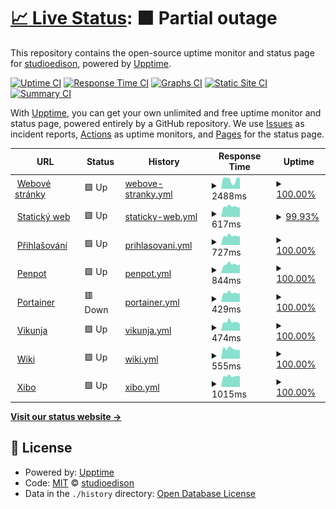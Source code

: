 # [📈 Live Status](https://status.studioedison.cz): <!--live status--> **🟧 Partial outage**

This repository contains the open-source uptime monitor and status page for [studioedison](https://status.studioedison.cz), powered by [Upptime](https://github.com/upptime/upptime).

[![Uptime CI](https://github.com/studioedison/status.studioedison.cz/workflows/Uptime%20CI/badge.svg)](https://github.com/studioedison/status.studioedison.cz/actions?query=workflow%3A%22Uptime+CI%22)
[![Response Time CI](https://github.com/studioedison/status.studioedison.cz/workflows/Response%20Time%20CI/badge.svg)](https://github.com/studioedison/status.studioedison.cz/actions?query=workflow%3A%22Response+Time+CI%22)
[![Graphs CI](https://github.com/studioedison/status.studioedison.cz/workflows/Graphs%20CI/badge.svg)](https://github.com/studioedison/status.studioedison.cz/actions?query=workflow%3A%22Graphs+CI%22)
[![Static Site CI](https://github.com/studioedison/status.studioedison.cz/workflows/Static%20Site%20CI/badge.svg)](https://github.com/studioedison/status.studioedison.cz/actions?query=workflow%3A%22Static+Site+CI%22)
[![Summary CI](https://github.com/studioedison/status.studioedison.cz/workflows/Summary%20CI/badge.svg)](https://github.com/studioedison/status.studioedison.cz/actions?query=workflow%3A%22Summary+CI%22)

With [Upptime](https://upptime.js.org), you can get your own unlimited and free uptime monitor and status page, powered entirely by a GitHub repository. We use [Issues](https://github.com/studioedison/status.studioedison.cz/issues) as incident reports, [Actions](https://github.com/studioedison/status.studioedison.cz/actions) as uptime monitors, and [Pages](https://status.studioedison.cz) for the status page.

<!--start: status pages-->
<!-- This summary is generated by Upptime (https://github.com/upptime/upptime) -->
<!-- Do not edit this manually, your changes will be overwritten -->
<!-- prettier-ignore -->
| URL | Status | History | Response Time | Uptime |
| --- | ------ | ------- | ------------- | ------ |
| <img alt="" src="https://icons.duckduckgo.com/ip3/studioedison.cz.ico" height="13"> [Webové stránky](https://studioedison.cz) | 🟩 Up | [webove-stranky.yml](https://github.com/studioedison/status.studioedison.cz/commits/HEAD/history/webove-stranky.yml) | <details><summary><img alt="Response time graph" src="./graphs/webove-stranky/response-time-week.png" height="20"> 2488ms</summary><br><a href="https://status.studioedison.cz/history/webove-stranky"><img alt="Response time 1698" src="https://img.shields.io/endpoint?url=https%3A%2F%2Fraw.githubusercontent.com%2Fstudioedison%2Fstatus.studioedison.cz%2FHEAD%2Fapi%2Fwebove-stranky%2Fresponse-time.json"></a><br><a href="https://status.studioedison.cz/history/webove-stranky"><img alt="24-hour response time 2877" src="https://img.shields.io/endpoint?url=https%3A%2F%2Fraw.githubusercontent.com%2Fstudioedison%2Fstatus.studioedison.cz%2FHEAD%2Fapi%2Fwebove-stranky%2Fresponse-time-day.json"></a><br><a href="https://status.studioedison.cz/history/webove-stranky"><img alt="7-day response time 2488" src="https://img.shields.io/endpoint?url=https%3A%2F%2Fraw.githubusercontent.com%2Fstudioedison%2Fstatus.studioedison.cz%2FHEAD%2Fapi%2Fwebove-stranky%2Fresponse-time-week.json"></a><br><a href="https://status.studioedison.cz/history/webove-stranky"><img alt="30-day response time 1786" src="https://img.shields.io/endpoint?url=https%3A%2F%2Fraw.githubusercontent.com%2Fstudioedison%2Fstatus.studioedison.cz%2FHEAD%2Fapi%2Fwebove-stranky%2Fresponse-time-month.json"></a><br><a href="https://status.studioedison.cz/history/webove-stranky"><img alt="1-year response time 1698" src="https://img.shields.io/endpoint?url=https%3A%2F%2Fraw.githubusercontent.com%2Fstudioedison%2Fstatus.studioedison.cz%2FHEAD%2Fapi%2Fwebove-stranky%2Fresponse-time-year.json"></a></details> | <details><summary><a href="https://status.studioedison.cz/history/webove-stranky">100.00%</a></summary><a href="https://status.studioedison.cz/history/webove-stranky"><img alt="All-time uptime 98.84%" src="https://img.shields.io/endpoint?url=https%3A%2F%2Fraw.githubusercontent.com%2Fstudioedison%2Fstatus.studioedison.cz%2FHEAD%2Fapi%2Fwebove-stranky%2Fuptime.json"></a><br><a href="https://status.studioedison.cz/history/webove-stranky"><img alt="24-hour uptime 100.00%" src="https://img.shields.io/endpoint?url=https%3A%2F%2Fraw.githubusercontent.com%2Fstudioedison%2Fstatus.studioedison.cz%2FHEAD%2Fapi%2Fwebove-stranky%2Fuptime-day.json"></a><br><a href="https://status.studioedison.cz/history/webove-stranky"><img alt="7-day uptime 100.00%" src="https://img.shields.io/endpoint?url=https%3A%2F%2Fraw.githubusercontent.com%2Fstudioedison%2Fstatus.studioedison.cz%2FHEAD%2Fapi%2Fwebove-stranky%2Fuptime-week.json"></a><br><a href="https://status.studioedison.cz/history/webove-stranky"><img alt="30-day uptime 100.00%" src="https://img.shields.io/endpoint?url=https%3A%2F%2Fraw.githubusercontent.com%2Fstudioedison%2Fstatus.studioedison.cz%2FHEAD%2Fapi%2Fwebove-stranky%2Fuptime-month.json"></a><br><a href="https://status.studioedison.cz/history/webove-stranky"><img alt="1-year uptime 98.84%" src="https://img.shields.io/endpoint?url=https%3A%2F%2Fraw.githubusercontent.com%2Fstudioedison%2Fstatus.studioedison.cz%2FHEAD%2Fapi%2Fwebove-stranky%2Fuptime-year.json"></a></details>
| <img alt="" src="https://icons.duckduckgo.com/ip3/static.studioedison.cz.ico" height="13"> [Statický web](https://static.studioedison.cz) | 🟩 Up | [staticky-web.yml](https://github.com/studioedison/status.studioedison.cz/commits/HEAD/history/staticky-web.yml) | <details><summary><img alt="Response time graph" src="./graphs/staticky-web/response-time-week.png" height="20"> 617ms</summary><br><a href="https://status.studioedison.cz/history/staticky-web"><img alt="Response time 1512" src="https://img.shields.io/endpoint?url=https%3A%2F%2Fraw.githubusercontent.com%2Fstudioedison%2Fstatus.studioedison.cz%2FHEAD%2Fapi%2Fstaticky-web%2Fresponse-time.json"></a><br><a href="https://status.studioedison.cz/history/staticky-web"><img alt="24-hour response time 730" src="https://img.shields.io/endpoint?url=https%3A%2F%2Fraw.githubusercontent.com%2Fstudioedison%2Fstatus.studioedison.cz%2FHEAD%2Fapi%2Fstaticky-web%2Fresponse-time-day.json"></a><br><a href="https://status.studioedison.cz/history/staticky-web"><img alt="7-day response time 617" src="https://img.shields.io/endpoint?url=https%3A%2F%2Fraw.githubusercontent.com%2Fstudioedison%2Fstatus.studioedison.cz%2FHEAD%2Fapi%2Fstaticky-web%2Fresponse-time-week.json"></a><br><a href="https://status.studioedison.cz/history/staticky-web"><img alt="30-day response time 3049" src="https://img.shields.io/endpoint?url=https%3A%2F%2Fraw.githubusercontent.com%2Fstudioedison%2Fstatus.studioedison.cz%2FHEAD%2Fapi%2Fstaticky-web%2Fresponse-time-month.json"></a><br><a href="https://status.studioedison.cz/history/staticky-web"><img alt="1-year response time 1512" src="https://img.shields.io/endpoint?url=https%3A%2F%2Fraw.githubusercontent.com%2Fstudioedison%2Fstatus.studioedison.cz%2FHEAD%2Fapi%2Fstaticky-web%2Fresponse-time-year.json"></a></details> | <details><summary><a href="https://status.studioedison.cz/history/staticky-web">99.93%</a></summary><a href="https://status.studioedison.cz/history/staticky-web"><img alt="All-time uptime 99.61%" src="https://img.shields.io/endpoint?url=https%3A%2F%2Fraw.githubusercontent.com%2Fstudioedison%2Fstatus.studioedison.cz%2FHEAD%2Fapi%2Fstaticky-web%2Fuptime.json"></a><br><a href="https://status.studioedison.cz/history/staticky-web"><img alt="24-hour uptime 99.53%" src="https://img.shields.io/endpoint?url=https%3A%2F%2Fraw.githubusercontent.com%2Fstudioedison%2Fstatus.studioedison.cz%2FHEAD%2Fapi%2Fstaticky-web%2Fuptime-day.json"></a><br><a href="https://status.studioedison.cz/history/staticky-web"><img alt="7-day uptime 99.93%" src="https://img.shields.io/endpoint?url=https%3A%2F%2Fraw.githubusercontent.com%2Fstudioedison%2Fstatus.studioedison.cz%2FHEAD%2Fapi%2Fstaticky-web%2Fuptime-week.json"></a><br><a href="https://status.studioedison.cz/history/staticky-web"><img alt="30-day uptime 98.82%" src="https://img.shields.io/endpoint?url=https%3A%2F%2Fraw.githubusercontent.com%2Fstudioedison%2Fstatus.studioedison.cz%2FHEAD%2Fapi%2Fstaticky-web%2Fuptime-month.json"></a><br><a href="https://status.studioedison.cz/history/staticky-web"><img alt="1-year uptime 99.61%" src="https://img.shields.io/endpoint?url=https%3A%2F%2Fraw.githubusercontent.com%2Fstudioedison%2Fstatus.studioedison.cz%2FHEAD%2Fapi%2Fstaticky-web%2Fuptime-year.json"></a></details>
| <img alt="" src="https://icons.duckduckgo.com/ip3/sso.studioedison.cz.ico" height="13"> [Přihlašování](https://sso.studioedison.cz) | 🟩 Up | [prihlasovani.yml](https://github.com/studioedison/status.studioedison.cz/commits/HEAD/history/prihlasovani.yml) | <details><summary><img alt="Response time graph" src="./graphs/prihlasovani/response-time-week.png" height="20"> 727ms</summary><br><a href="https://status.studioedison.cz/history/prihlasovani"><img alt="Response time 1471" src="https://img.shields.io/endpoint?url=https%3A%2F%2Fraw.githubusercontent.com%2Fstudioedison%2Fstatus.studioedison.cz%2FHEAD%2Fapi%2Fprihlasovani%2Fresponse-time.json"></a><br><a href="https://status.studioedison.cz/history/prihlasovani"><img alt="24-hour response time 687" src="https://img.shields.io/endpoint?url=https%3A%2F%2Fraw.githubusercontent.com%2Fstudioedison%2Fstatus.studioedison.cz%2FHEAD%2Fapi%2Fprihlasovani%2Fresponse-time-day.json"></a><br><a href="https://status.studioedison.cz/history/prihlasovani"><img alt="7-day response time 727" src="https://img.shields.io/endpoint?url=https%3A%2F%2Fraw.githubusercontent.com%2Fstudioedison%2Fstatus.studioedison.cz%2FHEAD%2Fapi%2Fprihlasovani%2Fresponse-time-week.json"></a><br><a href="https://status.studioedison.cz/history/prihlasovani"><img alt="30-day response time 2530" src="https://img.shields.io/endpoint?url=https%3A%2F%2Fraw.githubusercontent.com%2Fstudioedison%2Fstatus.studioedison.cz%2FHEAD%2Fapi%2Fprihlasovani%2Fresponse-time-month.json"></a><br><a href="https://status.studioedison.cz/history/prihlasovani"><img alt="1-year response time 1471" src="https://img.shields.io/endpoint?url=https%3A%2F%2Fraw.githubusercontent.com%2Fstudioedison%2Fstatus.studioedison.cz%2FHEAD%2Fapi%2Fprihlasovani%2Fresponse-time-year.json"></a></details> | <details><summary><a href="https://status.studioedison.cz/history/prihlasovani">100.00%</a></summary><a href="https://status.studioedison.cz/history/prihlasovani"><img alt="All-time uptime 99.69%" src="https://img.shields.io/endpoint?url=https%3A%2F%2Fraw.githubusercontent.com%2Fstudioedison%2Fstatus.studioedison.cz%2FHEAD%2Fapi%2Fprihlasovani%2Fuptime.json"></a><br><a href="https://status.studioedison.cz/history/prihlasovani"><img alt="24-hour uptime 100.00%" src="https://img.shields.io/endpoint?url=https%3A%2F%2Fraw.githubusercontent.com%2Fstudioedison%2Fstatus.studioedison.cz%2FHEAD%2Fapi%2Fprihlasovani%2Fuptime-day.json"></a><br><a href="https://status.studioedison.cz/history/prihlasovani"><img alt="7-day uptime 100.00%" src="https://img.shields.io/endpoint?url=https%3A%2F%2Fraw.githubusercontent.com%2Fstudioedison%2Fstatus.studioedison.cz%2FHEAD%2Fapi%2Fprihlasovani%2Fuptime-week.json"></a><br><a href="https://status.studioedison.cz/history/prihlasovani"><img alt="30-day uptime 99.07%" src="https://img.shields.io/endpoint?url=https%3A%2F%2Fraw.githubusercontent.com%2Fstudioedison%2Fstatus.studioedison.cz%2FHEAD%2Fapi%2Fprihlasovani%2Fuptime-month.json"></a><br><a href="https://status.studioedison.cz/history/prihlasovani"><img alt="1-year uptime 99.69%" src="https://img.shields.io/endpoint?url=https%3A%2F%2Fraw.githubusercontent.com%2Fstudioedison%2Fstatus.studioedison.cz%2FHEAD%2Fapi%2Fprihlasovani%2Fuptime-year.json"></a></details>
| <img alt="" src="https://icons.duckduckgo.com/ip3/penpot.studioedison.cz.ico" height="13"> [Penpot](https://penpot.studioedison.cz) | 🟩 Up | [penpot.yml](https://github.com/studioedison/status.studioedison.cz/commits/HEAD/history/penpot.yml) | <details><summary><img alt="Response time graph" src="./graphs/penpot/response-time-week.png" height="20"> 844ms</summary><br><a href="https://status.studioedison.cz/history/penpot"><img alt="Response time 1285" src="https://img.shields.io/endpoint?url=https%3A%2F%2Fraw.githubusercontent.com%2Fstudioedison%2Fstatus.studioedison.cz%2FHEAD%2Fapi%2Fpenpot%2Fresponse-time.json"></a><br><a href="https://status.studioedison.cz/history/penpot"><img alt="24-hour response time 831" src="https://img.shields.io/endpoint?url=https%3A%2F%2Fraw.githubusercontent.com%2Fstudioedison%2Fstatus.studioedison.cz%2FHEAD%2Fapi%2Fpenpot%2Fresponse-time-day.json"></a><br><a href="https://status.studioedison.cz/history/penpot"><img alt="7-day response time 844" src="https://img.shields.io/endpoint?url=https%3A%2F%2Fraw.githubusercontent.com%2Fstudioedison%2Fstatus.studioedison.cz%2FHEAD%2Fapi%2Fpenpot%2Fresponse-time-week.json"></a><br><a href="https://status.studioedison.cz/history/penpot"><img alt="30-day response time 1779" src="https://img.shields.io/endpoint?url=https%3A%2F%2Fraw.githubusercontent.com%2Fstudioedison%2Fstatus.studioedison.cz%2FHEAD%2Fapi%2Fpenpot%2Fresponse-time-month.json"></a><br><a href="https://status.studioedison.cz/history/penpot"><img alt="1-year response time 1285" src="https://img.shields.io/endpoint?url=https%3A%2F%2Fraw.githubusercontent.com%2Fstudioedison%2Fstatus.studioedison.cz%2FHEAD%2Fapi%2Fpenpot%2Fresponse-time-year.json"></a></details> | <details><summary><a href="https://status.studioedison.cz/history/penpot">100.00%</a></summary><a href="https://status.studioedison.cz/history/penpot"><img alt="All-time uptime 99.70%" src="https://img.shields.io/endpoint?url=https%3A%2F%2Fraw.githubusercontent.com%2Fstudioedison%2Fstatus.studioedison.cz%2FHEAD%2Fapi%2Fpenpot%2Fuptime.json"></a><br><a href="https://status.studioedison.cz/history/penpot"><img alt="24-hour uptime 100.00%" src="https://img.shields.io/endpoint?url=https%3A%2F%2Fraw.githubusercontent.com%2Fstudioedison%2Fstatus.studioedison.cz%2FHEAD%2Fapi%2Fpenpot%2Fuptime-day.json"></a><br><a href="https://status.studioedison.cz/history/penpot"><img alt="7-day uptime 100.00%" src="https://img.shields.io/endpoint?url=https%3A%2F%2Fraw.githubusercontent.com%2Fstudioedison%2Fstatus.studioedison.cz%2FHEAD%2Fapi%2Fpenpot%2Fuptime-week.json"></a><br><a href="https://status.studioedison.cz/history/penpot"><img alt="30-day uptime 99.11%" src="https://img.shields.io/endpoint?url=https%3A%2F%2Fraw.githubusercontent.com%2Fstudioedison%2Fstatus.studioedison.cz%2FHEAD%2Fapi%2Fpenpot%2Fuptime-month.json"></a><br><a href="https://status.studioedison.cz/history/penpot"><img alt="1-year uptime 99.70%" src="https://img.shields.io/endpoint?url=https%3A%2F%2Fraw.githubusercontent.com%2Fstudioedison%2Fstatus.studioedison.cz%2FHEAD%2Fapi%2Fpenpot%2Fuptime-year.json"></a></details>
| <img alt="" src="https://icons.duckduckgo.com/ip3/port.studioedison.cz.ico" height="13"> [Portainer](https://port.studioedison.cz) | 🟥 Down | [portainer.yml](https://github.com/studioedison/status.studioedison.cz/commits/HEAD/history/portainer.yml) | <details><summary><img alt="Response time graph" src="./graphs/portainer/response-time-week.png" height="20"> 429ms</summary><br><a href="https://status.studioedison.cz/history/portainer"><img alt="Response time 548" src="https://img.shields.io/endpoint?url=https%3A%2F%2Fraw.githubusercontent.com%2Fstudioedison%2Fstatus.studioedison.cz%2FHEAD%2Fapi%2Fportainer%2Fresponse-time.json"></a><br><a href="https://status.studioedison.cz/history/portainer"><img alt="24-hour response time 404" src="https://img.shields.io/endpoint?url=https%3A%2F%2Fraw.githubusercontent.com%2Fstudioedison%2Fstatus.studioedison.cz%2FHEAD%2Fapi%2Fportainer%2Fresponse-time-day.json"></a><br><a href="https://status.studioedison.cz/history/portainer"><img alt="7-day response time 429" src="https://img.shields.io/endpoint?url=https%3A%2F%2Fraw.githubusercontent.com%2Fstudioedison%2Fstatus.studioedison.cz%2FHEAD%2Fapi%2Fportainer%2Fresponse-time-week.json"></a><br><a href="https://status.studioedison.cz/history/portainer"><img alt="30-day response time 490" src="https://img.shields.io/endpoint?url=https%3A%2F%2Fraw.githubusercontent.com%2Fstudioedison%2Fstatus.studioedison.cz%2FHEAD%2Fapi%2Fportainer%2Fresponse-time-month.json"></a><br><a href="https://status.studioedison.cz/history/portainer"><img alt="1-year response time 548" src="https://img.shields.io/endpoint?url=https%3A%2F%2Fraw.githubusercontent.com%2Fstudioedison%2Fstatus.studioedison.cz%2FHEAD%2Fapi%2Fportainer%2Fresponse-time-year.json"></a></details> | <details><summary><a href="https://status.studioedison.cz/history/portainer">100.00%</a></summary><a href="https://status.studioedison.cz/history/portainer"><img alt="All-time uptime 99.98%" src="https://img.shields.io/endpoint?url=https%3A%2F%2Fraw.githubusercontent.com%2Fstudioedison%2Fstatus.studioedison.cz%2FHEAD%2Fapi%2Fportainer%2Fuptime.json"></a><br><a href="https://status.studioedison.cz/history/portainer"><img alt="24-hour uptime 100.00%" src="https://img.shields.io/endpoint?url=https%3A%2F%2Fraw.githubusercontent.com%2Fstudioedison%2Fstatus.studioedison.cz%2FHEAD%2Fapi%2Fportainer%2Fuptime-day.json"></a><br><a href="https://status.studioedison.cz/history/portainer"><img alt="7-day uptime 100.00%" src="https://img.shields.io/endpoint?url=https%3A%2F%2Fraw.githubusercontent.com%2Fstudioedison%2Fstatus.studioedison.cz%2FHEAD%2Fapi%2Fportainer%2Fuptime-week.json"></a><br><a href="https://status.studioedison.cz/history/portainer"><img alt="30-day uptime 100.00%" src="https://img.shields.io/endpoint?url=https%3A%2F%2Fraw.githubusercontent.com%2Fstudioedison%2Fstatus.studioedison.cz%2FHEAD%2Fapi%2Fportainer%2Fuptime-month.json"></a><br><a href="https://status.studioedison.cz/history/portainer"><img alt="1-year uptime 99.98%" src="https://img.shields.io/endpoint?url=https%3A%2F%2Fraw.githubusercontent.com%2Fstudioedison%2Fstatus.studioedison.cz%2FHEAD%2Fapi%2Fportainer%2Fuptime-year.json"></a></details>
| <img alt="" src="https://icons.duckduckgo.com/ip3/vikunja.studioedison.cz.ico" height="13"> [Vikunja](https://vikunja.studioedison.cz) | 🟩 Up | [vikunja.yml](https://github.com/studioedison/status.studioedison.cz/commits/HEAD/history/vikunja.yml) | <details><summary><img alt="Response time graph" src="./graphs/vikunja/response-time-week.png" height="20"> 474ms</summary><br><a href="https://status.studioedison.cz/history/vikunja"><img alt="Response time 557" src="https://img.shields.io/endpoint?url=https%3A%2F%2Fraw.githubusercontent.com%2Fstudioedison%2Fstatus.studioedison.cz%2FHEAD%2Fapi%2Fvikunja%2Fresponse-time.json"></a><br><a href="https://status.studioedison.cz/history/vikunja"><img alt="24-hour response time 355" src="https://img.shields.io/endpoint?url=https%3A%2F%2Fraw.githubusercontent.com%2Fstudioedison%2Fstatus.studioedison.cz%2FHEAD%2Fapi%2Fvikunja%2Fresponse-time-day.json"></a><br><a href="https://status.studioedison.cz/history/vikunja"><img alt="7-day response time 474" src="https://img.shields.io/endpoint?url=https%3A%2F%2Fraw.githubusercontent.com%2Fstudioedison%2Fstatus.studioedison.cz%2FHEAD%2Fapi%2Fvikunja%2Fresponse-time-week.json"></a><br><a href="https://status.studioedison.cz/history/vikunja"><img alt="30-day response time 544" src="https://img.shields.io/endpoint?url=https%3A%2F%2Fraw.githubusercontent.com%2Fstudioedison%2Fstatus.studioedison.cz%2FHEAD%2Fapi%2Fvikunja%2Fresponse-time-month.json"></a><br><a href="https://status.studioedison.cz/history/vikunja"><img alt="1-year response time 557" src="https://img.shields.io/endpoint?url=https%3A%2F%2Fraw.githubusercontent.com%2Fstudioedison%2Fstatus.studioedison.cz%2FHEAD%2Fapi%2Fvikunja%2Fresponse-time-year.json"></a></details> | <details><summary><a href="https://status.studioedison.cz/history/vikunja">100.00%</a></summary><a href="https://status.studioedison.cz/history/vikunja"><img alt="All-time uptime 99.72%" src="https://img.shields.io/endpoint?url=https%3A%2F%2Fraw.githubusercontent.com%2Fstudioedison%2Fstatus.studioedison.cz%2FHEAD%2Fapi%2Fvikunja%2Fuptime.json"></a><br><a href="https://status.studioedison.cz/history/vikunja"><img alt="24-hour uptime 100.00%" src="https://img.shields.io/endpoint?url=https%3A%2F%2Fraw.githubusercontent.com%2Fstudioedison%2Fstatus.studioedison.cz%2FHEAD%2Fapi%2Fvikunja%2Fuptime-day.json"></a><br><a href="https://status.studioedison.cz/history/vikunja"><img alt="7-day uptime 100.00%" src="https://img.shields.io/endpoint?url=https%3A%2F%2Fraw.githubusercontent.com%2Fstudioedison%2Fstatus.studioedison.cz%2FHEAD%2Fapi%2Fvikunja%2Fuptime-week.json"></a><br><a href="https://status.studioedison.cz/history/vikunja"><img alt="30-day uptime 99.19%" src="https://img.shields.io/endpoint?url=https%3A%2F%2Fraw.githubusercontent.com%2Fstudioedison%2Fstatus.studioedison.cz%2FHEAD%2Fapi%2Fvikunja%2Fuptime-month.json"></a><br><a href="https://status.studioedison.cz/history/vikunja"><img alt="1-year uptime 99.72%" src="https://img.shields.io/endpoint?url=https%3A%2F%2Fraw.githubusercontent.com%2Fstudioedison%2Fstatus.studioedison.cz%2FHEAD%2Fapi%2Fvikunja%2Fuptime-year.json"></a></details>
| <img alt="" src="https://icons.duckduckgo.com/ip3/wiki.studioedison.cz.ico" height="13"> [Wiki](https://wiki.studioedison.cz) | 🟩 Up | [wiki.yml](https://github.com/studioedison/status.studioedison.cz/commits/HEAD/history/wiki.yml) | <details><summary><img alt="Response time graph" src="./graphs/wiki/response-time-week.png" height="20"> 555ms</summary><br><a href="https://status.studioedison.cz/history/wiki"><img alt="Response time 744" src="https://img.shields.io/endpoint?url=https%3A%2F%2Fraw.githubusercontent.com%2Fstudioedison%2Fstatus.studioedison.cz%2FHEAD%2Fapi%2Fwiki%2Fresponse-time.json"></a><br><a href="https://status.studioedison.cz/history/wiki"><img alt="24-hour response time 481" src="https://img.shields.io/endpoint?url=https%3A%2F%2Fraw.githubusercontent.com%2Fstudioedison%2Fstatus.studioedison.cz%2FHEAD%2Fapi%2Fwiki%2Fresponse-time-day.json"></a><br><a href="https://status.studioedison.cz/history/wiki"><img alt="7-day response time 555" src="https://img.shields.io/endpoint?url=https%3A%2F%2Fraw.githubusercontent.com%2Fstudioedison%2Fstatus.studioedison.cz%2FHEAD%2Fapi%2Fwiki%2Fresponse-time-week.json"></a><br><a href="https://status.studioedison.cz/history/wiki"><img alt="30-day response time 842" src="https://img.shields.io/endpoint?url=https%3A%2F%2Fraw.githubusercontent.com%2Fstudioedison%2Fstatus.studioedison.cz%2FHEAD%2Fapi%2Fwiki%2Fresponse-time-month.json"></a><br><a href="https://status.studioedison.cz/history/wiki"><img alt="1-year response time 744" src="https://img.shields.io/endpoint?url=https%3A%2F%2Fraw.githubusercontent.com%2Fstudioedison%2Fstatus.studioedison.cz%2FHEAD%2Fapi%2Fwiki%2Fresponse-time-year.json"></a></details> | <details><summary><a href="https://status.studioedison.cz/history/wiki">100.00%</a></summary><a href="https://status.studioedison.cz/history/wiki"><img alt="All-time uptime 99.73%" src="https://img.shields.io/endpoint?url=https%3A%2F%2Fraw.githubusercontent.com%2Fstudioedison%2Fstatus.studioedison.cz%2FHEAD%2Fapi%2Fwiki%2Fuptime.json"></a><br><a href="https://status.studioedison.cz/history/wiki"><img alt="24-hour uptime 100.00%" src="https://img.shields.io/endpoint?url=https%3A%2F%2Fraw.githubusercontent.com%2Fstudioedison%2Fstatus.studioedison.cz%2FHEAD%2Fapi%2Fwiki%2Fuptime-day.json"></a><br><a href="https://status.studioedison.cz/history/wiki"><img alt="7-day uptime 100.00%" src="https://img.shields.io/endpoint?url=https%3A%2F%2Fraw.githubusercontent.com%2Fstudioedison%2Fstatus.studioedison.cz%2FHEAD%2Fapi%2Fwiki%2Fuptime-week.json"></a><br><a href="https://status.studioedison.cz/history/wiki"><img alt="30-day uptime 99.22%" src="https://img.shields.io/endpoint?url=https%3A%2F%2Fraw.githubusercontent.com%2Fstudioedison%2Fstatus.studioedison.cz%2FHEAD%2Fapi%2Fwiki%2Fuptime-month.json"></a><br><a href="https://status.studioedison.cz/history/wiki"><img alt="1-year uptime 99.73%" src="https://img.shields.io/endpoint?url=https%3A%2F%2Fraw.githubusercontent.com%2Fstudioedison%2Fstatus.studioedison.cz%2FHEAD%2Fapi%2Fwiki%2Fuptime-year.json"></a></details>
| <img alt="" src="https://icons.duckduckgo.com/ip3/xibo.studioedison.cz.ico" height="13"> [Xibo](https://xibo.studioedison.cz) | 🟩 Up | [xibo.yml](https://github.com/studioedison/status.studioedison.cz/commits/HEAD/history/xibo.yml) | <details><summary><img alt="Response time graph" src="./graphs/xibo/response-time-week.png" height="20"> 1015ms</summary><br><a href="https://status.studioedison.cz/history/xibo"><img alt="Response time 1495" src="https://img.shields.io/endpoint?url=https%3A%2F%2Fraw.githubusercontent.com%2Fstudioedison%2Fstatus.studioedison.cz%2FHEAD%2Fapi%2Fxibo%2Fresponse-time.json"></a><br><a href="https://status.studioedison.cz/history/xibo"><img alt="24-hour response time 991" src="https://img.shields.io/endpoint?url=https%3A%2F%2Fraw.githubusercontent.com%2Fstudioedison%2Fstatus.studioedison.cz%2FHEAD%2Fapi%2Fxibo%2Fresponse-time-day.json"></a><br><a href="https://status.studioedison.cz/history/xibo"><img alt="7-day response time 1015" src="https://img.shields.io/endpoint?url=https%3A%2F%2Fraw.githubusercontent.com%2Fstudioedison%2Fstatus.studioedison.cz%2FHEAD%2Fapi%2Fxibo%2Fresponse-time-week.json"></a><br><a href="https://status.studioedison.cz/history/xibo"><img alt="30-day response time 1767" src="https://img.shields.io/endpoint?url=https%3A%2F%2Fraw.githubusercontent.com%2Fstudioedison%2Fstatus.studioedison.cz%2FHEAD%2Fapi%2Fxibo%2Fresponse-time-month.json"></a><br><a href="https://status.studioedison.cz/history/xibo"><img alt="1-year response time 1495" src="https://img.shields.io/endpoint?url=https%3A%2F%2Fraw.githubusercontent.com%2Fstudioedison%2Fstatus.studioedison.cz%2FHEAD%2Fapi%2Fxibo%2Fresponse-time-year.json"></a></details> | <details><summary><a href="https://status.studioedison.cz/history/xibo">100.00%</a></summary><a href="https://status.studioedison.cz/history/xibo"><img alt="All-time uptime 99.61%" src="https://img.shields.io/endpoint?url=https%3A%2F%2Fraw.githubusercontent.com%2Fstudioedison%2Fstatus.studioedison.cz%2FHEAD%2Fapi%2Fxibo%2Fuptime.json"></a><br><a href="https://status.studioedison.cz/history/xibo"><img alt="24-hour uptime 100.00%" src="https://img.shields.io/endpoint?url=https%3A%2F%2Fraw.githubusercontent.com%2Fstudioedison%2Fstatus.studioedison.cz%2FHEAD%2Fapi%2Fxibo%2Fuptime-day.json"></a><br><a href="https://status.studioedison.cz/history/xibo"><img alt="7-day uptime 100.00%" src="https://img.shields.io/endpoint?url=https%3A%2F%2Fraw.githubusercontent.com%2Fstudioedison%2Fstatus.studioedison.cz%2FHEAD%2Fapi%2Fxibo%2Fuptime-week.json"></a><br><a href="https://status.studioedison.cz/history/xibo"><img alt="30-day uptime 99.03%" src="https://img.shields.io/endpoint?url=https%3A%2F%2Fraw.githubusercontent.com%2Fstudioedison%2Fstatus.studioedison.cz%2FHEAD%2Fapi%2Fxibo%2Fuptime-month.json"></a><br><a href="https://status.studioedison.cz/history/xibo"><img alt="1-year uptime 99.61%" src="https://img.shields.io/endpoint?url=https%3A%2F%2Fraw.githubusercontent.com%2Fstudioedison%2Fstatus.studioedison.cz%2FHEAD%2Fapi%2Fxibo%2Fuptime-year.json"></a></details>

<!--end: status pages-->

[**Visit our status website →**](https://status.studioedison.cz)

## 📄 License

- Powered by: [Upptime](https://github.com/upptime/upptime)
- Code: [MIT](./LICENSE) © [studioedison](https://status.studioedison.cz)
- Data in the `./history` directory: [Open Database License](https://opendatacommons.org/licenses/odbl/1-0/)
